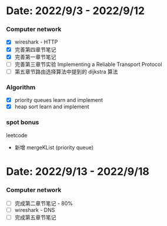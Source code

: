 # Date: 2022/9/3 - 2022/9/12

### Computer network

- [x] wireshark - HTTP
- [x] 完善第四章节笔记
- [x] 完善第一章节笔记
- [ ] 完善第三章节实验 Implementing a Reliable Transport Protocol
- [ ] 第五章节路由选择算法中提到的 dijkstra 算法

### Algorithm

- [x] priority queues learn and implement
- [x] heap sort learn and implement

### spot bonus

leetcode

- 新增 mergeKList (priority queue)

# Date: 2022/9/13 - 2022/9/18

### Computer network

- [ ] 完成第二章节笔记 - 80%
- [ ] wireshark - DNS
- [ ] 完成第五章节笔记
